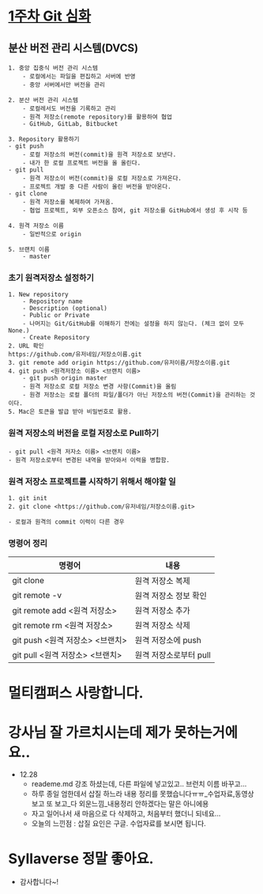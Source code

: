 # [1주차 Git 심화](https://github.com/qloeo/til.git)

## 분산 버전 관리 시스템(DVCS)

    1. 중앙 집중식 버전 관리 시스템
        - 로컬에서는 파일을 편집하고 서버에 반영
        - 중앙 서버에서만 버전을 관리

    2. 분산 버전 관리 시스템
        - 로컬레서도 버전을 기록하고 관리
        - 원격 저장소(remote repository)를 활용하여 협업
        - GitHub, GitLab, Bitbucket

    3. Repository 활용하기
    - git push
        - 로컬 저장소의 버전(commit)을 원격 저장소로 보낸다.
        - 내가 한 로컬 프로젝트 버전을 올 올린다.
    - git pull
        - 원격 저장소이 버전(commit)을 로컬 저장소로 가져온다.
        - 프로젝트 개발 중 다른 사람이 올린 버전을 받아온다.
    - git clone
        - 원격 저장소를 복제하여 가져옴.
        - 협업 프로젝트, 외부 오픈소스 참여, git 저장소를 GitHub에서 생성 후 시작 등

    4. 원격 저장소 이름
        - 일반적으로 origin
    
    5. 브랜치 이름
        - master

### 초기 원격저장소 설정하기
    1. New repository
        - Repository name
        - Description (optional)
        - Public or Private
        - 나머지는 Git/GitHub를 이해하기 전에는 설정을 하지 않는다. (체크 없이 모두 None.)
        - Create Repository
    2. URL 확인
    https://github.com/유저네임/저장소이름.git
    3. git remote add origin https://github.com/유저이름/저장소이름.git
    4. git push <원격저장소 이름> <브랜치 이름>
        - git push origin master
        - 원격 저장소로 로컬 저장소 변경 사항(Commit)을 올림
        - 원경 저장소는 로컬 폴더의 파일/폴더가 아닌 저장소의 버전(Commit)을 관리하는 것이다.
    5. Mac은 토큰을 발급 받아 비밀번호로 활용.

### 원격 저장소의 버전을 로컬 저장소로 Pull하기
    - git pull <원격 저자소 이름> <브랜치 이름>
    - 원격 저장소로부터 변경된 내역을 받아와서 이력을 병합함.

### 원격 저장소 프로젝트를 시작하기 위해서 해야할 일
    1. git init
    2. git clone <https://github.com/유저네임/저장소이름.git>

    - 로컬과 원격의 commit 이력이 다른 경우

### 명령어 정리
| 명령어 | 내용 |
| -----|-----|
| git clone <url> | 원격 저장소 복제 |
| git remote -v | 원격 저장소 정보 확인 |
| git remote add <원격 저장소> <url> | 원격 저장소 추가 |
| git remote rm <원격 저장소> | 원격 저장소 삭제 |
| git push <원격 저장소> <브랜치> | 원격 저장소에 push |
| git pull <원격 저장소> <브랜치> | 원격 저장소로부터 pull |

# 멀티캠퍼스 사랑합니다.
# 강사님 잘 가르치시는데 제가 못하는거에요..
- 12.28
    - reademe.md 강조 하셨는데, 다른 파일에 넣고있고.. 브런치 이름 바꾸고...
    - 하루 종일 엄한데서 삽질 하느라 내용 정리를 못했습니다ㅠㅠ_수업자료,동영상 보고 또 보고_다 외운느낌_내용정리 안하겠다는 말은 아니에용
    - 자고 일어나서 새 마음으로 다 삭제하고, 처음부터 했더니 되네요...
    - 오늘의 느낀점 : 삽질 요인은 구글. 수업자료를 보시면 됩니다.
# Syllaverse 정말 좋아요.
- 감사합니다~!
